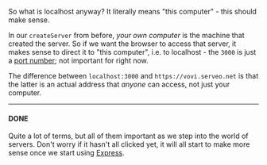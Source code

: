 
So what is localhost anyway? It literally means "this computer" - this should make sense.

In our `createServer` from before, _your own computer_ is the machine that created the server. So if we want the browser to access that server, it makes sense to direct it to "this computer", i.e. to localhost - the `3000` is just a [port number](https://searchnetworking.techtarget.com/definition/port-number); not important for right now.

  

The difference between `localhost:3000` and `https://vovi.serveo.net` is that the latter is an actual address that _anyone_ can access, not just your computer.

  

----------

  

#### **DONE**

  

Quite a lot of terms, but all of them important as we step into the world of servers. Don't worry if it hasn't all clicked yet, it will all start to make more sense once we start using [Express](https://expressjs.com/).